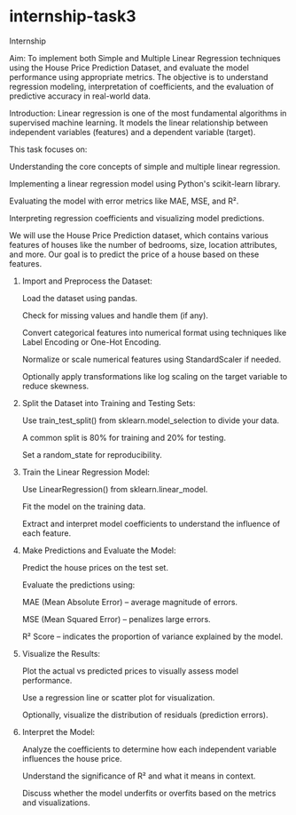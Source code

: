 # internship-task3
Internship

Aim:
To implement both Simple and Multiple Linear Regression techniques using the House Price Prediction Dataset, and evaluate the model performance using appropriate metrics. The objective is to understand regression modeling, interpretation of coefficients, and the evaluation of predictive accuracy in real-world data.

Introduction:
Linear regression is one of the most fundamental algorithms in supervised machine learning. It models the linear relationship between independent variables (features) and a dependent variable (target).

This task focuses on:

Understanding the core concepts of simple and multiple linear regression.

Implementing a linear regression model using Python's scikit-learn library.

Evaluating the model with error metrics like MAE, MSE, and R².

Interpreting regression coefficients and visualizing model predictions.

We will use the House Price Prediction dataset, which contains various features of houses like the number of bedrooms, size, location attributes, and more. Our goal is to predict the price of a house based on these features.


1. Import and Preprocess the Dataset:

    Load the dataset using pandas.
    
    Check for missing values and handle them (if any).
    
    Convert categorical features into numerical format using techniques like Label Encoding or One-Hot Encoding.
    
    Normalize or scale numerical features using StandardScaler if needed.

    Optionally apply transformations like log scaling on the target variable to reduce skewness.

2. Split the Dataset into Training and Testing Sets:

    Use train_test_split() from sklearn.model_selection to divide your data.
    
    A common split is 80% for training and 20% for testing.
    
    Set a random_state for reproducibility.

3. Train the Linear Regression Model:

    Use LinearRegression() from sklearn.linear_model.
    
    Fit the model on the training data.
    
    Extract and interpret model coefficients to understand the influence of each feature.

4. Make Predictions and Evaluate the Model:

    Predict the house prices on the test set.
    
    Evaluate the predictions using:
    
    MAE (Mean Absolute Error) – average magnitude of errors.
    
    MSE (Mean Squared Error) – penalizes large errors.
    
    R² Score – indicates the proportion of variance explained by the model.

5. Visualize the Results:

    Plot the actual vs predicted prices to visually assess model performance.
    
    Use a regression line or scatter plot for visualization.
    
    Optionally, visualize the distribution of residuals (prediction errors).

6. Interpret the Model:

    Analyze the coefficients to determine how each independent variable influences the house price.
    
    Understand the significance of R² and what it means in context.
    
    Discuss whether the model underfits or overfits based on the metrics and visualizations.
